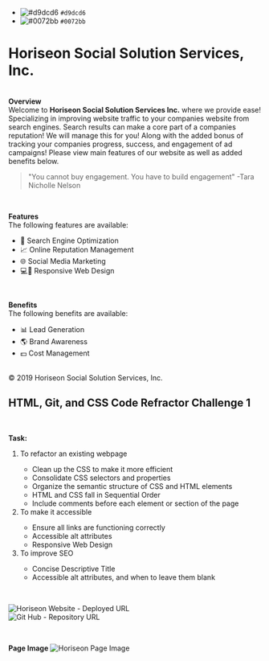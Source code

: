 - ![#d9dcd6](https://via.placeholder.com/15/d9dcd6/000000?text=+) `#d9dcd6`
- ![#0072bb](https://via.placeholder.com/15/0072bb/000000?text=+) `#0072bb`

<h1> Horiseon Social Solution Services, Inc.</h1>
</br>
<strong>Overview</strong>
</br>
Welcome to <strong>Horiseon Social Solution Services Inc.</strong> where we provide ease!
Specializing in improving website traffic to your companies website from search engines. 
Search results can make a core part of a companies reputation! We will manage this for you!
Along with the added bonus of tracking your companies progress, success, and engagement of ad campaigns! 
Please view main features of our website as well as added benefits below.
</br>

  > "You cannot buy engagement. You have to build engagement" -Tara Nicholle Nelson

</br>

<strong>Features</strong>
</br>
The following features are available:
<ul>
  <li>🔎 Search Engine Optimization</li>
  <li>📈 Online Reputation Management</li>
  <li>🌐 Social Media Marketing</li>
  <li>💻📱 Responsive Web Design</li>
</ul>

</br>

<strong>Benefits</strong>
</br>
The following benefits are available:
<ul>
  <li>📊 Lead Generation</li>
  <li>🌎 Brand Awareness</li>
  <li>💵 Cost Management</li>
</ul>
</br>
© 2019 Horiseon Social Solution Services, Inc.

</br>

<h2>HTML, Git, and CSS Code Refractor Challenge 1</h2>
</br>

<strong>Task:</strong> 
<ol>
  <li> To refactor an existing webpage </li>
    <ul>
    <li> Clean up the CSS to make it more efficient</li>
    <li> Consolidate CSS selectors and properties </li>
    <li> Organize the semantic structure of CSS and HTML elements </li>
    <li> HTML and CSS fall in Sequential Order </li>
    <li> Include comments before each element or section of the page </li>
    </ul>
  <li> To make it accessible </li>
    <ul>
    <li> Ensure all links are functioning correctly </li>
    <li> Accessible alt attributes </li>
    <li> Responsive Web Design </li>
    </ul>
  <li> To improve SEO </li>
    <ul>
    <li> Concise Descriptive Title </li>
    <li> Accessible alt attributes, and when to leave them blank </li>
    </ul>
</ol>

</br>

![Horiseon Website - Deployed URL](https://kaitlynskinner.github.io/Challenge-1/?raw=true)
</br>
![Git Hub - Repository URL](https://github.com/KaitlynSkinner/Challenge-1.git?raw=true)

</br>

<strong>Page Image</strong>
![Horiseon Page Image](https://github.com/KaitlynSkinner/Challenge-1/blob/ee20d29ce17a03c091a983096b338bb0b7bd7d14/assets/images/Horiseon-Website-Image-Challenge-1-i.png?raw=true)
</br>
</br>
